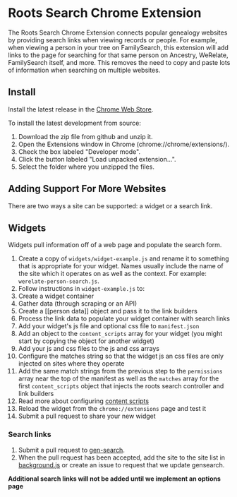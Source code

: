 Roots Search Chrome Extension
=============================

The Roots Search Chrome Extension connects popular genealogy websites by providing search links when viewing records or people. For example, when viewing a person in your tree on FamilySearch, this extension will add links to the page for searching for that same person on Ancestry, WeRelate, FamilySearch itself, and more. This removes the need to copy and paste lots of information when searching on multiple websites.

Install
-------

Install the latest release in the [Chrome Web Store](https://chrome.google.com/webstore/detail/rootssearch/aolcffalbhpnojekmimmelebjchjmmgn).

To install the latest development from source:

1. Download the zip file from github and unzip it.
1. Open the Extensions window in Chrome (chrome://chrome/extensions/).
1. Check the box labeled "Developer mode".
1. Click the button labeled "Load unpacked extension...".
1. Select the folder where you unzipped the files.

Adding Support For More Websites
----------------------------------

There are two ways a site can be supported: a widget or a search link.

## Widgets

Widgets pull information off of a web page and populate the search form.

1. Create a copy of `widgets/widget-example.js` and rename it to something that is appropriate for your widget. Names usually include the name of the site which it operates on as well as the context. For example: `werelate-person-search.js`.
1. Follow instructions in `widget-example.js` to:
  1. Create a widget container
  1. Gather data (through scraping or an API)
  1. Create a [[person data]] object and pass it to the link builders
  1. Process the link data to populate your widget container with search links
1. Add your widget's js file and optional css file to `manifest.json`
  1. Add an object to the `content_scripts` array for your widget (you might start by copying the object for another widget)
  1. Add your js and css files to the js and css arrays
  1. Configure the matches string so that the widget js an css files are only injected on sites where they operate
  1. Add the same match strings from the previous step to the `permissions` array near the top of the manifest as well as the `matches` array for the first `content_scripts` object that injects the roots search controller and link builders
  1. Read more about configuring [content scripts](http://developer.chrome.com/extensions/content_scripts.html)
1. Reload the widget from the `chrome://extensions` page and test it
1. Submit a pull request to share your new widget

### Search links

1. Submit a pull request to [gen-search](https://github.com/genealogysystems/gen-search).
2. When the pull request has been accepted, add the site to the site list in [background.js](https://github.com/rootsdev/roots-search/blob/master/background/background.js) or create an issue to request that we update gensearch.

__Additional search links will not be added until we implement an options page__
